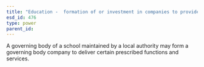 ```yaml
---
title: "Education -  formation of or investment in companies to provide services"
esd_id: 476
type: power
parent_id:  
---
```


A governing body of a school maintained by a local authority may form a governing body company to deliver certain prescribed functions and services.


